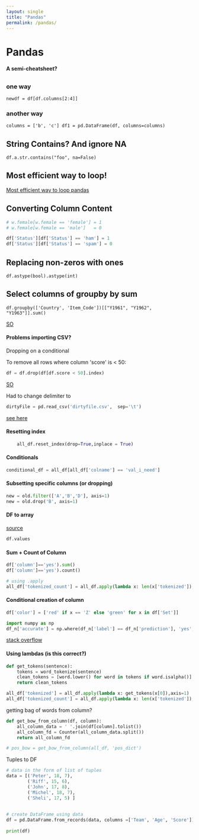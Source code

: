 ```yaml
--- 
layout: single
title: "Pandas"
permalink: /pandas/
---
```


# Pandas 
#### A semi-cheatsheet? 

##

### one way

`newdf = df[df.columns[2:4]]`
### another way

`
columns = ['b', 'c']
df1 = pd.DataFrame(df, columns=columns)
`

## String Contains? And ignore NA

`df.a.str.contains("foo", na=False)`

## Most efficient way to loop!

[Most efficient way to loop pandas](https://stackoverflow.com/questions/7837722/what-is-the-most-efficient-way-to-loop-through-dataframes-with-pandas/11617194#11617194)

## Converting Column Content
```python
# w.female[w.female == 'female'] = 1 
# w.female[w.female == 'male']   = 0

df['Status'][df['Status'] == 'ham'] = 1
df['Status'][df['Status'] == 'spam'] = 0
```

## Replacing non-zeros with ones
```
df.astype(bool).astype(int)
```

## Select columns of groupby by sum

`df.groupby(['Country', 'Item_Code'])[["Y1961", "Y1962", "Y1963"]].sum()`

[SO](https://stackoverflow.com/a/32751412)
#### Problems importing CSV?

Dropping on a conditional

To remove all rows where column 'score' is < 50:

```python
df = df.drop(df[df.score < 50].index)
```
[SO](https://stackoverflow.com/questions/13851535/delete-rows-from-a-pandas-dataframe-based-on-a-conditional-expression-involving)

Had to change delimiter to 

```python
dirtyFile = pd.read_csv('dirtyfile.csv',  sep='\t')
```
[see here](https://stackoverflow.com/questions/18039057/python-pandas-error-tokenizing-data)

#### Resetting index

```python
    all_df.reset_index(drop=True,inplace = True) 
```

#### Conditionals

```python
conditional_df = all_df[all_df['colname'] == 'val_i_need']
```

#### Subsetting specific columns (or dropping)

```python
new = old.filter(['A','B','D'], axis=1)
new = old.drop('B', axis=1)
```

#### DF to array

[source](https://stackoverflow.com/questions/13187778/convert-pandas-dataframe-to-numpy-array)

```python
df.values
```

#### Sum + Count of Column

```python
df['column']=='yes').sum()
df['column']=='yes').count()

# using .apply
all_df['tokenized_count'] = all_df.apply(lambda x: len(x['tokenized']),axis=1)
```
#### Conditional creation of column
```python
df['color'] = ['red' if x == 'Z' else 'green' for x in df['Set']]

import numpy as np
df_n['accurate'] = np.where(df_n['label'] == df_n['prediction'], 'yes', 'no')
```
[stack overflow](https://stackoverflow.com/questions/19913659/pandas-conditional-creation-of-a-series-dataframe-column)

#### Using lambdas (is this correct?)
```python
def get_tokens(sentence):
    tokens = word_tokenize(sentence)
    clean_tokens = [word.lower() for word in tokens if word.isalpha()]
    return clean_tokens

all_df['tokenized'] = all_df.apply(lambda x: get_tokens(x[0]),axis=1)
all_df['tokenized_count'] = all_df.apply(lambda x: len(x['tokenized']),axis=1)
```

getting bag of words from column?

```python
def get_bow_from_column(df, column):
    all_column_data = ' '.join(df[column].tolist())
    all_column_fd = Counter(all_column_data.split())
    return all_column_fd

# pos_bow = get_bow_from_column(all_df, 'pos_dict')
```

Tuples to DF

```python
# data in the form of list of tuples 
data = [('Peter', 18, 7), 
        ('Riff', 15, 6), 
        ('John', 17, 8), 
        ('Michel', 18, 7), 
        ('Sheli', 17, 5) ] 
  
  
# create DataFrame using data 
df = pd.DataFrame.from_records(data, columns =['Team', 'Age', 'Score']) 
  
print(df)
```